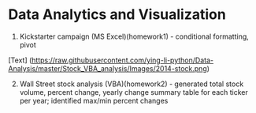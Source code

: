 # Data Analytics and Visualization 


1. Kickstarter campaign (MS Excel)(homework1) - conditional formatting, pivot 

[Text] (https://raw.githubusercontent.com/ying-li-python/Data-Analysis/master/Stock_VBA_analysis/Images/2014-stock.png)

2. Wall Street stock analysis (VBA)(homework2) - generated total stock volume, percent change, yearly change summary table for each ticker per year; identified max/min percent changes 
